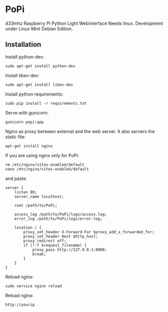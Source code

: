 # PoPi
433mhz Raspberry Pi Python Light Webinterface
Needs linux. Development under Linux Mint Debian Edition.

## Installation

Install python-dev:
```
sudo apt-get install python-dev
```

Install libev-dev:
```
sudo apt-get install libev-dev
```

Install python requirements:
```
sudo pip install -r requirements.txt
```

Serve with gunicorn:
```
gunicorn popi:app
```

Nginx as proxy between external and the web server. It also servers the static file:
```
apt-get install nginx
```

If you are using nginx only for PoPi:

```
rm /etc/nginx/sites-enabled/default
nano /etc/nginx/sites-enabled/default
```

and paste:

```
server {
    listen 80;
    server_name localhost;

    root /path/to/PoPi;

    access_log /path/to/PoPi/logs/access.log;
    error_log /path/to/PoPi/logs/error.log;

    location / {
        proxy_set_header X-Forward-For $proxy_add_x_forwarded_for;
        proxy_set_header Host $http_host;
        proxy_redirect off;
        if (!-f $request_filename) {
            proxy_pass http://127.0.0.1:8000;
            break;
        }
    }
}
```

Reload nginx:

```
sudo service nginx reload
```

Reload nginx:

```
http://yourip
```

